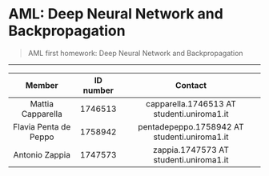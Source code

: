 # AML: Deep Neural Network and Backpropagation
 > AML first homework: Deep Neural Network and Backpropagation

---

| Member | ID number | Contact |
| :----: | :----:| :----: |
| Mattia Capparella | 1746513 | capparella.1746513 AT studenti.uniroma1.it |
| Flavia Penta de Peppo | 1758942 | pentadepeppo.1758942 AT studenti.uniroma1.it |
| Antonio Zappia| 1747573 | zappia.1747573 AT studenti.uniroma1.it |


